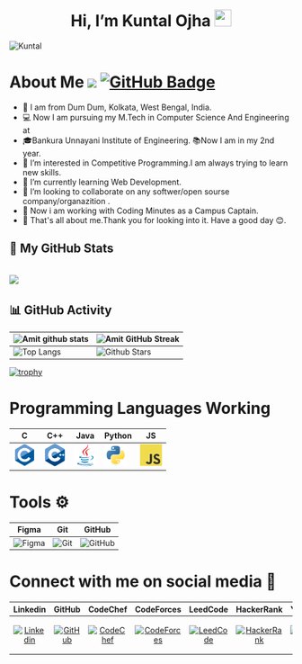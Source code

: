<!--- For first part. --->
<h1 align="center"><b>Hi, I’m Kuntal Ojha</b> <img src="https://user-images.githubusercontent.com/39955420/147578264-bae0526c-028a-49d2-8af8-d08bb4edbd2a.gif" height="30" width="30"></h1>

<!--- Add image --->
![Kuntal](https://user-images.githubusercontent.com/67447627/150199943-bac38664-a36d-48cc-99a6-7ed9023d4776.gif)

<!-- Add about me and  profile views and followers-->
<h1>
About Me 
<a href="https://github.com/kuntalojha/github-profile-views-counter"><img src="https://komarev.com/ghpvc/?username=kuntalojha"></a>
<a href="https://github.com/kuntalojha?tab=followers"><img src="https://img.shields.io/github/followers/kuntalojha?label=Followers&style=social" alt="GitHub Badge"></a>
<br>
</h1>
    
<!-- Add about me description -->
- 🏡 I am from Dum Dum, Kolkata, West Bengal, India.
- 💻 Now I am pursuing my M.Tech in Computer Science And Engineering at 
- 🎓Bankura Unnayani Institute of Engineering. 📚Now I am in my 2nd year.
- 👀 I’m interested in Competitive Programming.I am always trying to learn new skills.
- 🌱 I’m currently learning Web Development.
- 💞️ I’m looking to collaborate on any softwer/open sourse  company/organazition .
- 🏢 Now i am working with Coding Minutes as a Campus Captain.
- 🎯 That's all about me.Thank you for looking into it. Have a good day 😊.


<!-- Add  My GitHub Stats -->
## 🚩 My GitHub Stats 

<br/>
<img src="https://activity-graph.herokuapp.com/graph?username=kuntalojha&theme=react-dark"/>
<br/>

<!--  Add GitHub Activity-->
## 📊 GitHub Activity
| ![Amit github stats](https://github-readme-stats.vercel.app/api?username=kuntalojha&show_icons=true&theme=radical) | ![Amit GitHub Streak](https://github-readme-streak-stats.herokuapp.com/?user=kuntalojha&theme=radical)                                                                                                           |
| --------------------------------------------------------------------------------------------------------------------------------- | ----------------------------------------------------------------------------------------------------------------------------------------------------------------------------------------------------------------- |
| ![Top Langs](https://github-readme-stats.vercel.app/api/top-langs/?username=kuntalojha&langs_count=8&theme=radical&layout=compact) | ![Github Stars](https://github-readme-stats.vercel.app/api?username=kuntalojha&show_icons=true&locale=en&count_private=true&hide_rank=true&custom_title=My%20GitHub%20Stats&disable_animations=true&theme=radical) |

<!-- Add achievments from github-->
[![trophy](https://github-profile-trophy.vercel.app/?username=kuntalojha)](https://github.com/ryo-ma/github-profile-trophy)

<!-- Add Knowing Programming Language -->
<h1 align="left"> Programming Languages Working </h1>

| C | C++ | Java | Python | JS |
|-----------|-----------|-----------|-----------|-----------|
| <img src="https://raw.githubusercontent.com/devicons/devicon/master/icons/c/c-original.svg" alt="Android" width="40" height="40"/>  | <img src="https://raw.githubusercontent.com/devicons/devicon/master/icons/cplusplus/cplusplus-original.svg" alt="Android" width="40" height="40"/> | <img src="https://raw.githubusercontent.com/devicons/devicon/master/icons/java/java-original.svg" alt="Android" width="40" height="40"/> | <img src="https://github.com/devicons/devicon/blob/master/icons/python/python-original.svg" alt="Android" width="40" height="40"/> | <img src="https://raw.githubusercontent.com/devicons/devicon/master/icons/javascript/javascript-original.svg" alt="Android" width="40" height="40"/> | 

<!--
<img src="https://github.com/devicons/devicon/blob/master/icons/kotlin/kotlin-original.svg" alt="Android" width="35" height="35"/> |
-->

<!--  Add Knowing tools-->
<h1 align="left"> Tools ⚙️ </h1>

| Figma | Git | GitHub |
|-----------|-----------|-----------|
|<img src="https://www.vectorlogo.zone/logos/figma/figma-icon.svg" alt="Figma" width="40" height="40"/> |<img src="https://www.vectorlogo.zone/logos/git-scm/git-scm-icon.svg" alt="Git" width="40" height="40"/> | <img src="https://github.githubassets.com/images/modules/site/icons/footer/github-mark.svg" alt="GitHub" width="40" height="40"/> | 

<!--  Add Social media link -->
<h1 align="left">  Connect with me on social media 📲 </h1>

| Linkedin | GitHub |  CodeChef | CodeForces | LeedCode | HackerRank | YouTube | Stackoverflow | Insta| Twitter | FB |
|-----------|-----------|-----------|-----------|-----------|-----------|-----------|-----------|-----------|-----------|-----------|
| <p align="center"><a href="https://linkedin.com/in/mrkuntalojha" target="blank"><img align="center" src="https://raw.githubusercontent.com/rahuldkjain/github-profile-readme-generator/master/src/images/icons/Social/linked-in-alt.svg" alt="Linkedin" height="30" width="40" /></a></p> | <p align="center"> <a href="https://github.com/kuntalojha" target="blank"><img align="center" src="https://raw.githubusercontent.com/rahuldkjain/github-profile-readme-generator/master/src/images/icons/Social/github.svg" alt="GitHub" height="30" width="40" /></a> </p> | <p align="center"> <a href="https://www.codechef.com/users/kuntalojha" target="blank"><img align="center" src="https://img.icons8.com/color/48/000000/codechef.png" alt="CodeChef" height="30" width="40" /></a></p> | <p align="center"> <a href="https://codeforces.com/profile/kuntalojha" target="blank"><img align="center" src="https://img.icons8.com/external-tal-revivo-color-tal-revivo/24/000000/external-codeforces-programming-competitions-and-contests-programming-community-logo-color-tal-revivo.png" alt="CodeForces" height="30" width="40" /></a> </p>|<p align="center"> <a href="https://www.leetcode.com/kuntalojha" target="blank"><img align="center" src="https://img.icons8.com/external-tal-revivo-color-tal-revivo/48/000000/external-level-up-your-coding-skills-and-quickly-land-a-job-logo-color-tal-revivo.png" alt="LeedCode" height="30" width="40" /></a></p> | <p align="center"> <a href="https://www.hackerrank.com/kuntalojha" target="blank"><img align="center" src="https://img.icons8.com/external-tal-revivo-shadow-tal-revivo/48/000000/external-hackerrank-is-a-technology-company-that-focuses-on-competitive-programming-logo-shadow-tal-revivo.png"  alt="HackerRank" height="30" width="40" /></a></p> | <p align="center"> <a href="https://www.youtube.com/c/kuntalojha" target="blank"><img align="center" src="https://img.icons8.com/color/48/000000/youtube-play.png"  alt="YouTube" height="30" width="40" /></a></p> | <p align="center"><a href="https://stackoverflow.com/users/14094531/kuntal-ojha" target="blank"><img align="center" src="https://raw.githubusercontent.com/rahuldkjain/github-profile-readme-generator/master/src/images/icons/Social/stack-overflow.svg" alt="Stackoverflow" height="30" width="40" /></a> </p> | <p align="center"><a href="https://instagram.com/ojhakuntal" target="blank"><img align="center" src="https://raw.githubusercontent.com/rahuldkjain/github-profile-readme-generator/master/src/images/icons/Social/instagram.svg" alt="Instagram" height="30" width="40" /></a></p> |<p align="center"> <a href="https://twitter.com/kuntalojha" target="blank"><img align="center" src="https://raw.githubusercontent.com/rahuldkjain/github-profile-readme-generator/master/src/images/icons/Social/twitter.svg" alt="Twitter" height="30" width="40" /></a> </p>|<p align="center"> <a href="https://www.facebook.com/ojhakuntal" target="blank"><img align="center" src="https://raw.githubusercontent.com/rahuldkjain/github-profile-readme-generator/master/src/images/icons/Social/facebook.svg" alt="FaceBook" height="30" width="40" /></a></p> |


<!--  Made by Kuntal Ojha-->
